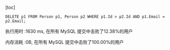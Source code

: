 [toc]



```mysql
DELETE p1 FROM Person p1, Person p2 WHERE p1.Id > p2.Id AND p1.Email = p2.Email;
```



执行用时 :1630 ms, 在所有 MySQL 提交中击败了12.38%的用户

内存消耗 :0B, 在所有 MySQL 提交中击败了100.00%的用户